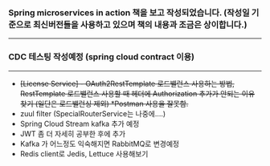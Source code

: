 ### Spring microservices in action 책을 보고 작성되었습니다. (작성일 기준으로 최신버전들을 사용하고 있으며 책의 내용과 조금은 상이합니다.)

---

### CDC 테스팅 작성예정 (spring cloud contract 이용)

---

- ~~[License Service] - OAuth2RestTemplate 로드밸런스 사용하는 방법, RestTemplate 로드밸런스 사용할 때 헤더에 Authorization 추가가 안되는 이유 찾기 (일단은 로드밸런싱 제외) *Postman 사용을 잘못함.~~
- zuul filter (SpecialRouterService는 나중에....)
- Spring Cloud Stream kafka 추가 예정
- JWT 좀 더 자세히 공부한 후에 추가
- Kafka 가 어느정도 익숙해지면 RabbitMQ로 변경예정
- Redis client로 Jedis, Lettuce 사용해보기